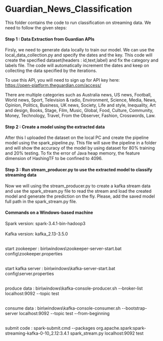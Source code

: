 # Guardian_News_Classification
This folder contains the code to run classification on streaming data.
We need to follow the given steps:

#### Step 1 : Data Extraction from Guardian APIs
Firsly, we need to generate data locally to train our model. We can use the local_data_collection.py and specify the dates and the key. This code will create the specified dataset(headers : id,text,label) and fix the category and labels file. The code will automatically increment the dates and keep on collecting the data specified by the iterations.

To use this API, you will need to sign up for API key here:<br/>
https://open-platform.theguardian.com/access/

There are multiple categories such as Australia news, US news, Football, World news, Sport, Television & radio, Environment, Science, Media, News, Opinion, Politics, Business, UK news, Society, Life and style, Inequality, Art and design, Books, Stage, Film, Music, Global, Food, Culture, Community, Money, Technology, Travel, From the Observer, Fashion, Crosswords, Law.

#### Step 2 : Create a model using the extracted data
After this I uploaded the dataset on the local PC and create the pipeline model using the spark_pipeline.py. This file will save the pipeline in a folder and will show the accuracy of the model by using dataset for 80% training and 20% testing.
To fix the error of Java heap memory, the feature dimension of HashingTF to be confined to 4096.

#### Step 3 : Run stream_producer.py to use the extracted model to classify streaming data
Now we will using the stream_producer.py to create a kafka stream data and use the spark_stream.py file to read the stream and load the created model and generate the prediction on the fly. Please, add the saved model full path in the spark_stream.py file.

#### Commands on a Windows-based machine
Spark version: spark-3.4.1-bin-hadoop3<br/><br/>
Kafka version: kafka_2.13-3.5.0<br/><br/>

start zookeeper : bin\windows\zookeeper-server-start.bat config\zookeeper.properties<br/><br/>

start kafka server : bin\windows\kafka-server-start.bat config\server.properties<br/><br/>

produce data : bin\windows\kafka-console-producer.sh --broker-list localhost:9092 --topic test<br/><br/>

consume data : bin\windows\kafka-console-consumer.sh --bootstrap-server localhost:9092 --topic test --from-beginning<br/><br/>

submit code : spark-submit.cmd --packages org.apache.spark:spark-streaming-kafka-0-10_2.12:3.4.1 spark_stream.py localhost:9092 test<br/><br/>

